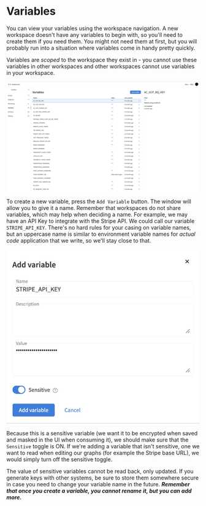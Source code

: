 # Variables

You can view your variables using the workspace navigation. A new workspace doesn't have any variables to begin with, so you'll need to create them if you need them. You might not need them at first, but you will probably run into a situation where variables come in handy pretty quickly.

Variables are _scoped_ to the workspace they exist in - you cannot use these variables in other workspaces and other workspaces cannot use variables in your workspace.

![Variables](./images/variables/variables.png)

To create a new variable, press the `Add Variable` button. The window will allow you to give it a name. Remember that workspaces do not share variables, which may help when deciding a name. For example, we may have an API Key to integrate with the Stripe API. We could call our variable `STRIPE_API_KEY`. There's no hard rules for your casing on variable names, but an uppercase name is similar to environment variable names for _actual code_ application that we write, so we'll stay close to that.

![Add variable](./images/variables/add_variable.png)

Because this is a sensitive variable (we want it to be encrypted when saved and masked in the UI when consuming it), we should make sure that the `Sensitive` toggle is ON. If we're adding a variable that isn't sensitive, one we want to read when editing our graphs (for example the Stripe base URL), we would simply turn off the sensitive toggle.

The value of sensitive variables cannot be read back, only updated. If you generate keys with other systems, be sure to store them somewhere secure in case you need to change your variable name in the future. ***Remember that once you create a variable, you cannot rename it, but you can add more.***
